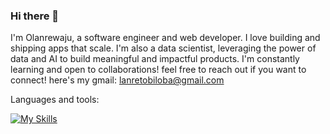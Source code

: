 ### Hi there 👋
I'm Olanrewaju, a software engineer and web developer. I love building and shipping apps that scale.
I'm also a data scientist, leveraging the power of data and AI to build meaningful and impactful products.
I'm constantly learning and open to collaborations! feel free to reach out if you want to connect!
here's my gmail: lanretobiloba@gmail.com
<!--
**lilanrex/lilanrex** is a ✨ _special_ ✨ repository because its `README.md` (this file) appears on your GitHub profile.

Here are some ideas to get you started:

- 🔭 I’m currently working on ...
- 🌱 I’m currently learning ...
- 👯 I’m looking to collaborate on ...
- 🤔 I’m looking for help with ...
- 💬 Ask me about ...
- 📫 How to reach me: ...
- 😄 Pronouns: ...
- ⚡ Fun fact: ...
-->



Languages and tools:


[![My Skills](https://skillicons.dev/icons?i=js,html,css,react,gcp,github,linux,py,rust,solidity,nodejs,mongo,mysql,redis,firebase,expressjs&perline=4)](https://skillicons.dev)

